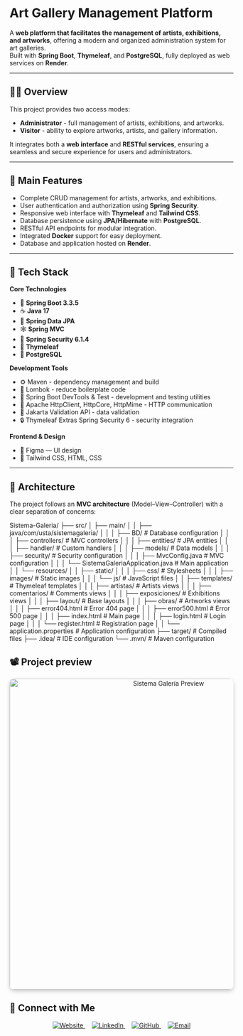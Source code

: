 # Art Gallery Management Platform

A **web platform that facilitates the management of artists, exhibitions, and artworks**, offering a modern and organized administration system for art galleries.  
Built with **Spring Boot**, **Thymeleaf**, and **PostgreSQL**, fully deployed as web services on **Render**.

---

## 👨‍💻 Overview

This project provides two access modes:  
- **Administrator** - full management of artists, exhibitions, and artworks.  
- **Visitor** - ability to explore artworks, artists, and gallery information.  

It integrates both a **web interface** and **RESTful services**, ensuring a seamless and secure experience for users and administrators.

---

## 🚀 Main Features

- Complete CRUD management for artists, artworks, and exhibitions.  
- User authentication and authorization using **Spring Security**.  
- Responsive web interface with **Thymeleaf** and **Tailwind CSS**.  
- Database persistence using **JPA/Hibernate** with **PostgreSQL**.  
- RESTful API endpoints for modular integration.  
- Integrated **Docker** support for easy deployment.  
- Database and application hosted on **Render**.

---

## 🧰 Tech Stack

**Core Technologies**
- 🧩 **Spring Boot 3.3.5**
- ☕ **Java 17**
- 🧠 **Spring Data JPA**
- 🕸️ **Spring MVC**
- 🔐 **Spring Security 6.1.4**
- 🎨 **Thymeleaf**
- 🐘 **PostgreSQL**

**Development Tools**
- ⚙️ Maven - dependency management and build  
- 🧱 Lombok - reduce boilerplate code  
- 🧪 Spring Boot DevTools & Test - development and testing utilities  
- 🔗 Apache HttpClient, HttpCore, HttpMime - HTTP communication  
- 🧩 Jakarta Validation API - data validation  
- 🔒 Thymeleaf Extras Spring Security 6 - security integration  

**Frontend & Design**
- 🎨 Figma — UI design  
- 💅 Tailwind CSS, HTML, CSS  

---

## 🧱 Architecture

The project follows an **MVC architecture** (Model–View–Controller) with a clear separation of concerns:

Sistema-Galeria/
├── src/
│ ├── main/
│ │ ├── java/com/usta/sistemagaleria/
│ │ │ ├── BD/ # Database configuration
│ │ │ ├── controllers/ # MVC controllers
│ │ │ ├── entities/ # JPA entities
│ │ │ ├── handler/ # Custom handlers
│ │ │ ├── models/ # Data models
│ │ │ ├── security/ # Security configuration
│ │ │ ├── MvcConfig.java # MVC configuration
│ │ │ └── SistemaGaleriaApplication.java # Main application
│ │ └── resources/
│ │ ├── static/
│ │ │ ├── css/ # Stylesheets
│ │ │ ├── images/ # Static images
│ │ │ └── js/ # JavaScript files
│ │ ├── templates/ # Thymeleaf templates
│ │ │ ├── artistas/ # Artists views
│ │ │ ├── comentarios/ # Comments views
│ │ │ ├── exposiciones/ # Exhibitions views
│ │ │ ├── layout/ # Base layouts
│ │ │ ├── obras/ # Artworks views
│ │ │ ├── error404.html # Error 404 page
│ │ │ ├── error500.html # Error 500 page
│ │ │ ├── index.html # Main page
│ │ │ ├── login.html # Login page
│ │ │ └── register.html # Registration page
│ │ └── application.properties # Application configuration
├── target/ # Compiled files
├── .idea/ # IDE configuration
└── .mvn/ # Maven configuration

## 📽️ Project preview

<div align="center"> 
 <a href="https://youtu.be/7Q91I2dsPGo" target="_blank"> 
    <img src="https://i.ibb.co/N2qhk00f/image.png" alt="Sistema Galería Preview" width="700" style="border-radius: 10px; box-shadow: 0 4px 10px rgba(0,0,0,0.2);"> 
  </a>
</div>

## 🔗 Connect with Me

<p align="center">
  <a href="https://yourdomain.com" target="_blank">
    <img src="https://img.icons8.com/doodle/48/000000/domain.png" alt="Website"/>
  </a>
  <a href="https://linkedin.com/in/andresgogutierrez/" target="_blank" style="margin-left: 15px;">
    <img src="https://img.icons8.com/doodle/48/000000/linkedin--v2.png" alt="LinkedIn"/>
  </a>
  <a href="https://github.com/AndresGoGutierrez" target="_blank" style="margin-left: 15px;">
    <img src="https://img.icons8.com/doodle/48/000000/github--v1.png" alt="GitHub"/>
  </a>
  <a href="mailto:andregogutierrezgmail.com" target="_blank" style="margin-left: 15px;">
    <img src="https://img.icons8.com/doodle/48/000000/new-post.png" alt="Email"/>
  </a>
</p>
